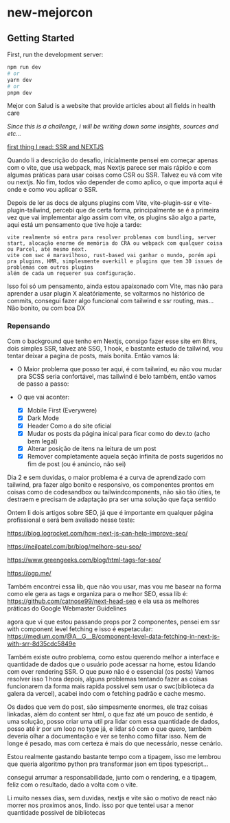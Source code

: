 # new-mejorcon

## Getting Started

First, run the development server:

```bash
npm run dev
# or
yarn dev
# or
pnpm dev
```

Mejor con Salud is a website that provide articles about all fields in health care

*Since this is a challenge, i will be writing down some insights, sources and etc...*

[first thing I read: SSR and NEXTJS](https://webera.blog/next-js-conceitos-de-ssr-e-roteamento-b%C3%A1sico-d22b32bdc0bf)

Quando li a descrição do desafio, inicialmente pensei em começar apenas com o vite, que usa webpack, mas Nextjs parece ser mais rápido e com algumas práticas para usar coisas como CSR ou SSR. Talvez eu vá com vite ou nextjs.
No fim, todos vão depender de como aplico, o que importa aqui é onde e como vou aplicar o SSR.

Depois de ler as docs de alguns plugins com Vite, vite-plugin-ssr e vite-plugin-tailwind, percebi que de certa forma, principalmente se é a primeira vez que vai implementar algo assim com vite, os plugins são algo a parte, aqui está um pensamento que tive hoje a tarde:

    vite realmente só entra para resolver problemas com bundling, server start, alocação enorme de memória do CRA ou webpack com qualquer coisa ou Parcel, até mesmo next.
    vite com swc é maravilhoso, rust-based vai ganhar o mundo, porém api pra plugins, HMR, simplesmente overkill e plugins que tem 30 issues de problemas com outros plugins
    além de cada um requerer sua configuração.

Isso foi só um pensamento, ainda estou apaixonado com Vite, mas não para aprender a usar plugin X aleatóriamente, se voltarmos no histórico de commits, consegui fazer algo funcional com tailwind e ssr routing, mas... Não bonito, ou com boa DX


### Repensando

Com o background que tenho em Nextjs, consigo fazer esse site em 8hrs, dois simples SSR, talvez até SSG, 1 hook, e bastante estudo de tailwind, vou tentar deixar a pagina de posts, mais bonita.
Então vamos lá:

- O Maior problema que posso ter aqui, é com tailwind, eu não vou mudar pra SCSS seria confortável, mas tailwind é belo também, então vamos de passo a passo:

- O que vai aconter:
  - [x] Mobile First (Everywere)
  - [x] Dark Mode
  - [x] Header Como a do site oficial
  - [x] Mudar os posts da página inical para ficar como do dev.to (acho bem legal)
  - [x] Alterar posição de itens na leitura de um post
  - [x] Remover completamente aquela seção infinita de posts sugeridos no fim de post (ou é anúncio, não sei)

Dia 2 e sem duvidas, o maior problema é a curva de aprendizado com tailwind, pra fazer algo bonito e responsivo, os componentes prontos em coisas como de codesandbox ou tailwindcomponents, não são tão úties, te destraem e precisam de adaptação pra ser uma solução que faça sentido

Ontem li dois artigos sobre SEO, já que é importante em qualquer página profissional e será bem avaliado nesse teste:

https://blog.logrocket.com/how-next-js-can-help-improve-seo/

https://neilpatel.com/br/blog/melhore-seu-seo/

https://www.greengeeks.com/blog/html-tags-for-seo/

https://ogp.me/

Também encontrei essa lib, que não vou usar, mas vou me basear na forma como ele gera as tags e organiza para o melhor SEO, essa lib é: https://github.com/catnose99/next-head-seo
e ela usa as melhores práticas do Google Webmaster Guidelines

agora que vi que estou passando props por 2 componentes, pensei em ssr with component level fetching
e isso é espetacular: https://medium.com/@A__G__B/component-level-data-fetching-in-next-js-with-srr-8d35cdc5849e

Também existe outro problema, como estou querendo melhor a interface e quantidade de dados que o usuário pode acessar na home, estou lidando com over rendering SSR. O que puxo não é o essencial (os posts)
Vamos resolver isso
1 hora depois, alguns problemas tentando fazer as coisas funcionarem da forma mais rapida possivel sem usar o swc(biblioteca da galera da vercel), acabei indo com o fetching padrão e cache mesmo.

Os dados que vem do post, são simpesmente enormes, ele traz coisas linkadas, além do content ser html, o que faz até um pouco de sentido, é uma solução, posso criar uma util pra lidar com essa quantidade de dados, posso até ir por um loop no type já, e lidar só com o que quero, também deveria olhar a documentação e ver se tenho como filtar isso.
Nem de longe é pesado, mas com certeza é mais do que necessário, nesse cenário.

Estou realmente gastando bastante tempo com a tipagem, isso me lembrou que queria algoritmo python pra transformar json em tipos typescript...

consegui arrumar a responsabilidade, junto com o rendering, e a tipagem, feliz com o resultado, dado a volta com o vite.

Li muito nesses dias, sem duvidas, nextjs e vite são o motivo de react não morrer nos proximos anos, lindo.
isso por que tentei usar a menor quantidade possivel de bibliotecas
